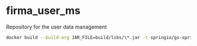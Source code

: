 # firma_user_ms
Repository for the user data management

```bash
docker build --build-arg JAR_FILE=build/libs/\*.jar -t springio/gs-spring-boot-docker .
```